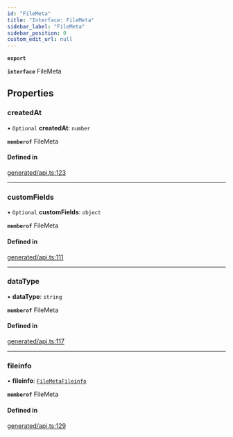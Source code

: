```yaml
---
id: "FileMeta"
title: "Interface: FileMeta"
sidebar_label: "FileMeta"
sidebar_position: 0
custom_edit_url: null
---
```


**`export`**

**`interface`** FileMeta

## Properties

### createdAt

• `Optional` **createdAt**: `number`

**`memberof`** FileMeta

#### Defined in

[generated/api.ts:123](https://github.com/refinery-labs/lunasec-monorepo/blob/caaad15/js/sdks/packages/tokenizer-sdk/src/generated/api.ts#L123)

___

### customFields

• `Optional` **customFields**: `object`

**`memberof`** FileMeta

#### Defined in

[generated/api.ts:111](https://github.com/refinery-labs/lunasec-monorepo/blob/caaad15/js/sdks/packages/tokenizer-sdk/src/generated/api.ts#L111)

___

### dataType

• **dataType**: `string`

**`memberof`** FileMeta

#### Defined in

[generated/api.ts:117](https://github.com/refinery-labs/lunasec-monorepo/blob/caaad15/js/sdks/packages/tokenizer-sdk/src/generated/api.ts#L117)

___

### fileinfo

• **fileinfo**: [`FileMetaFileinfo`](FileMetaFileinfo.md)

**`memberof`** FileMeta

#### Defined in

[generated/api.ts:129](https://github.com/refinery-labs/lunasec-monorepo/blob/caaad15/js/sdks/packages/tokenizer-sdk/src/generated/api.ts#L129)

